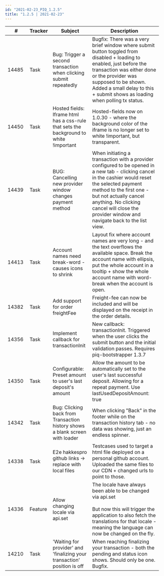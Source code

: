 ```yaml
--- 
id: "2021-02-23_PIQ_1.2.5"
title: "1.2.5 | 2021-02-23"
--- 
```



| #     | Tracker     | Subject   | Description    |
|-------|-------------|-----------|----------------|
| 14485 | Task | Bug: Trigger a second transaction when clicking submit repeatedly | Bugfix: There was a very brief window where submit button toggled from disabled + loading to enabled, just before the transaction was either done or the provider was supposed to be shown. Added a small delay to this + submit shows as loading when polling tx status. |
| 14450 | Task | Hosted fields: Iframe html has a css-rule that sets the background to white !important | Hosted-fields now on 1.0.30 - where the background color of the iframe is no longer set to white !important, but transparent. |
| 14439 | Task | BUG: Cancelling new provider window changes payment method | When initiating a transaction with a provider configured to be opened in a new tab - clicking cancel in the cashier would reset the selected payment method to the first one - but not actually cancel anything. No clicking cancel will close the provider window and navigate back to the list view. |
| 14413 | Task | Account names need break-word - causes icons to shrink | Layout fix where account names are very long - and the text overflows the available space. Break the account name with ellipsis, put the whole account in a tooltip + show the whole account name with word-break when the account is open. |
| 14382 | Task | Add support for order freightFee | Freight-fee can now be included and will be displayed on the receipt in the order details. |
| 14356 | Task | Implement callback for transactionInit | New callback: transactionInit. Triggered when the user clicks the submit button and the initial validation passes. Requires piq-bootstrapper 1.3.7 |
| 14350 | Task | Configurable: Preset amount to user's last deposit's amount | Allow the amount to be automatically set to the user's last successful deposit. Allowing for a repeat payment. Use lastUsedDepositAmount: true |
| 14342 | Task | Bug: Clicking back from Transaction history shows a blank screen with loader | When clicking "Back" in the footer while on the transaction history tab - no data was showing, just an endless spinner. |
| 14338 | Task | E2e hakkespro github links -> replace with local files | Testcases used to target a html file deployed on a personal github account. Uploaded the same files to our CDN + changed urls to point to those. |
| 14336 | Feature | Allow changing locale via api.set | The locale have always been able to be changed via api.set<br/><br/>But now this will trigger the application to also fetch the translations for that locale - meaning the language can now be changed on the fly. | 
| 14210 | Task | 'Waiting for provider' and 'finalizing your transaction' position is off | When reaching finalizing your transaction - both the pending and status icon shows. Should only be one. Bugfix. |
